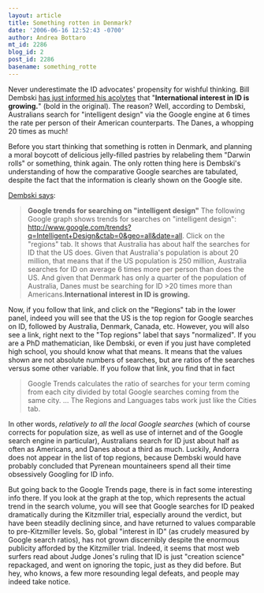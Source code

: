 ```yaml
---
layout: article
title: Something rotten in Denmark?
date: '2006-06-16 12:52:43 -0700'
author: Andrea Bottaro
mt_id: 2286
blog_id: 2
post_id: 2286
basename: something_rotte
---
```

Never underestimate the ID advocates' propensity for wishful thinking.  Bill Dembski [has just informed his acolytes](http://www.uncommondescent.com/index.php/archives/1226) that "**International interest in ID is growing.**" (bold in the original).  The reason?  Well, according to Dembski, Australians search for "intelligent design" via the Google engine at 6 times the rate per person of their American counterparts.  The Danes, a whopping 20 times as much! 

Before you start thinking that something is rotten in Denmark, and planning a moral boycott of delicious jelly-filled pastries by relabeling them "Darwin rolls" or something, think again.   The only rotten thing here is Dembski's understanding of how the comparative Google searches are tabulated, despite the fact that the information is clearly shown on the Google site.

[Dembski says](http://www.uncommondescent.com/index.php/archives/1226):


> **Google trends for searching on "intelligent design"**
> The following Google graph shows trends for searches on "intelligent design": http://www.google.com/trends?q=Intelligent+Design&ctab=0&geo=all&date=all. Click on the "regions" tab. It shows that Australia has about half the searches for ID that the US does. Given that Australia's population is about 20 million, that means that if the US population is 250 million, Australia searches for ID on average 6 times more per person than does the US. And given that Denmark has only a quarter of the population of Australia, Danes must be searching for ID &gt;20 times more than Americans.**International interest in ID is growing.**

Now, if you follow that link, and click on the "Regions" tab in the lower panel, indeed you will see that the US is the top region for Google searches on ID, followed by Australia, Denmark, Canada, etc.  However, you will also see a link, right next to the "Top regions" label that says "normalized".  If you are a PhD mathematician, like Dembski, or even if you just have completed high school, you should know what that means.  It means that the values shown are not absolute numbers of searches, but are ratios of the searches versus some other variable.  If you follow that link, you find that in fact

> Google Trends calculates the ratio of searches for your term coming from each city divided by total Google searches coming from the same city. 
> ...
> The Regions and Languages tabs work just like the Cities tab. 

In other words, _relatively to all the local Google searches_ (which of course corrects for population size, as well as use of internet and of the Google search engine in particular), Australians search for ID just about half as often as Americans, and Danes about a third as much.  Luckily, Andorra does not appear in the list of top regions, because Dembski would have probably concluded that Pyrenean mountaineers spend all their time obsessively Googling for ID info.  

But going back to the Google Trends page, there is in fact some interesting info there.  If you look at the graph at the top, which represents the actual trend in the search volume, you will see that Google searches for ID peaked dramatically during the Kitzmiller trial, especially around the verdict, but have been steadily declining since, and have returned to values comparable to pre-Kitzmiller levels.  So, global "interest in ID" (as crudely measured by Google search ratios), has not grown discernibly despite the enormous publicity afforded by the Kitzmiller trial.  Indeed, it seems that most web surfers read about Judge Jones's ruling that ID is just "creation science" repackaged, and went on  ignoring the topic, just as they did before.  But hey, who knows, a few more resounding legal defeats, and people may indeed take notice.
